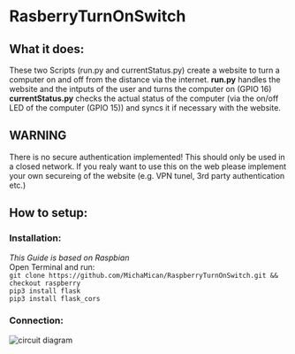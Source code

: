 # RasberryTurnOnSwitch
  
## What it does:
These two Scripts (run.py and currentStatus.py) create a website to turn a computer on and off from the distance via the internet. 
**run.py** handles the website and the intputs of the user and turns the computer on (GPIO 16)  
**currentStatus.py** checks the actual status of the computer (via the on/off LED of the computer (GPIO 15)) and syncs it if necessary with the website.
  
## WARNING
There is no secure authentication implemented! This should only be used in a closed network. If you realy want to use this on the web please implement your own secureing of the website (e.g. VPN tunel, 3rd party authentication etc.)
  
## How to setup:

### Installation:
_This Guide is based on Raspbian_  
Open Terminal and run:  
``git clone https://github.com/MichaMican/RaspberryTurnOnSwitch.git && checkout raspberry``  
``pip3 install flask``   
``pip3 install flask_cors``  

### Connection:  
![circuit diagram](https://i.imgur.com/lRkw57g.png)



